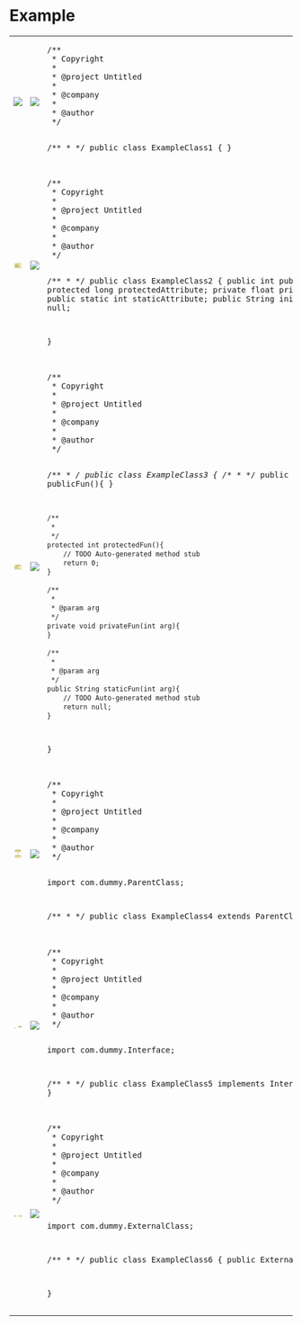 Example
=======
<table>
<tr>
<td><img src="images/example1.png" /></td>
<td><img src="images/arrow.png" /></td>
<td><pre>
/**
 * Copyright 
 *
 * @project Untitled
 *
 * @company 
 *
 * @author 
 */

/**
 * 
 */
public class ExampleClass1 {
}</pre>
</td>
</tr>

<tr>
<td><img src="images/example2.png" /></td>
<td><img src="images/arrow.png" /></td>
<td><pre>
/**
 * Copyright 
 *
 * @project Untitled
 *
 * @company 
 *
 * @author 
 */

/**
 * 
 */
public class ExampleClass2 {
    public int  publicAttribute;
    protected long  protectedAttribute;
    private float  privateAttribute;
    public static int  staticAttribute;
    public String  initialAttribute = null;


}</pre>
</td>
</tr>

<tr>
<td><img src="images/example3.png" /></td>
<td><img src="images/arrow.png" /></td>
<td><pre>
/**
 * Copyright 
 *
 * @project Untitled
 *
 * @company 
 *
 * @author 
 */

/**
 * 
 */
public class ExampleClass3 {
    /**
     * 
     */
    public void publicFun(){
    }

    /**
     * 
     */
    protected int protectedFun(){
        // TODO Auto-generated method stub
        return 0;
    }

    /**
     * 
     * @param arg 
     */
    private void privateFun(int arg){
    }

    /**
     * 
     * @param arg 
     */
    public String staticFun(int arg){
        // TODO Auto-generated method stub
        return null;
    }

}</pre>
</td>
</tr>

<tr>
<td><img src="images/example4.png" /></td>
<td><img src="images/arrow.png" /></td>
<td><pre>
/**
 * Copyright 
 *
 * @project Untitled
 *
 * @company 
 *
 * @author 
 */

import com.dummy.ParentClass;


/**
 * 
 */
public class ExampleClass4 extends ParentClass {
}</pre>
</td>
</tr>

<tr>
<td><img src="images/example5.png" /></td>
<td><img src="images/arrow.png" /></td>
<td><pre>
/**
 * Copyright 
 *
 * @project Untitled
 *
 * @company 
 *
 * @author 
 */

import com.dummy.Interface;


/**
 * 
 */
public class ExampleClass5 implements Interface {
}</pre>
</td>
</tr>

<tr>
<td><img src="images/example6.png" /></td>
<td><img src="images/arrow.png" /></td>
<td><pre>
/**
 * Copyright 
 *
 * @project Untitled
 *
 * @company 
 *
 * @author 
 */

import com.dummy.ExternalClass;


/**
 * 
 */
public class ExampleClass6 {
    public ExternalClass  attr;


}</pre>
</td>
</tr>

</table>
